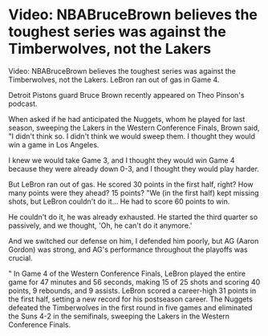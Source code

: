 # Video: NBABruceBrown believes the toughest series was against the Timberwolves, not the Lakers 
  Video: NBABruceBrown believes the toughest series was against the Timberwolves, not the Lakers. LeBron ran out of gas in Game 4.

Detroit Pistons guard Bruce Brown recently appeared on Theo Pinson's podcast.

When asked if he had anticipated the Nuggets, whom he played for last season, sweeping the Lakers in the Western Conference Finals, Brown said, "I didn't think so. I didn't think we would sweep them. I thought they would win a game in Los Angeles.

I knew we would take Game 3, and I thought they would win Game 4 because they were already down 0-3, and I thought they would play harder.

But LeBron ran out of gas. He scored 30 points in the first half, right? How many points were they ahead? 15 points? "We (in the first half) kept missing shots, but LeBron couldn't do it... He had to score 60 points to win.

He couldn't do it, he was already exhausted. He started the third quarter so passively, and we thought, 'Oh, he can't do it anymore.'

And we switched our defense on him, I defended him poorly, but AG (Aaron Gordon) was strong, and AG's performance throughout the playoffs was crucial.

" In Game 4 of the Western Conference Finals, LeBron played the entire game for 47 minutes and 56 seconds, making 15 of 25 shots and scoring 40 points, 9 rebounds, and 9 assists. LeBron scored a career-high 31 points in the first half, setting a new record for his postseason career. The Nuggets defeated the Timberwolves in the first round in five games and eliminated the Suns 4-2 in the semifinals, sweeping the Lakers in the Western Conference Finals.
